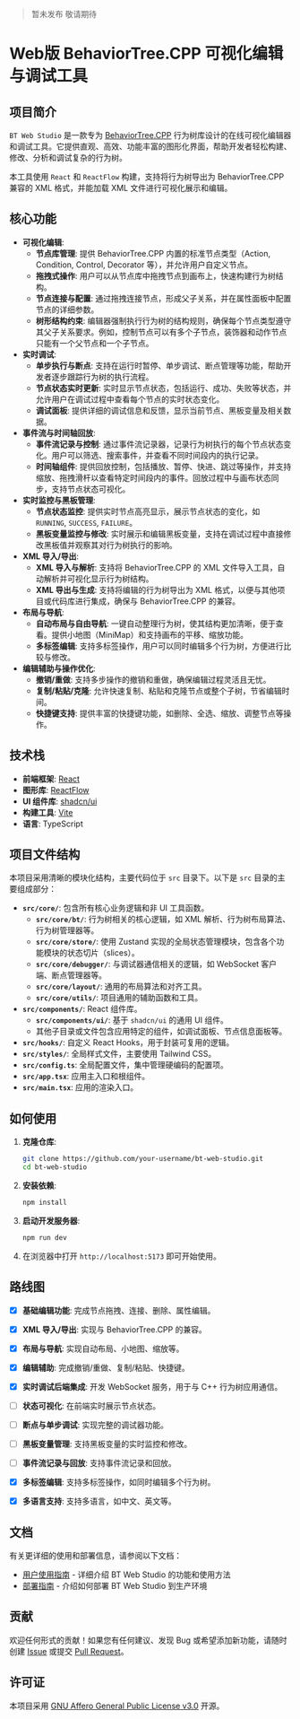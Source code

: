 > 暂未发布 敬请期待
# Web版 BehaviorTree.CPP 可视化编辑与调试工具

## 项目简介

`BT Web Studio` 是一款专为 [BehaviorTree.CPP](https://github.com/BehaviorTree/BehaviorTree.CPP) 行为树库设计的在线可视化编辑器和调试工具。它提供直观、高效、功能丰富的图形化界面，帮助开发者轻松构建、修改、分析和调试复杂的行为树。

本工具使用 `React` 和 `ReactFlow` 构建，支持将行为树导出为 BehaviorTree.CPP 兼容的 XML 格式，并能加载 XML 文件进行可视化展示和编辑。

## 核心功能

* **可视化编辑**:
  * **节点库管理**: 提供 BehaviorTree.CPP 内置的标准节点类型（Action, Condition, Control, Decorator 等），并允许用户自定义节点。
  * **拖拽式操作**: 用户可以从节点库中拖拽节点到画布上，快速构建行为树结构。
  * **节点连接与配置**: 通过拖拽连接节点，形成父子关系，并在属性面板中配置节点的详细参数。
  * **树形结构约束**: 编辑器强制执行行为树的结构规则，确保每个节点类型遵守其父子关系要求。例如，控制节点可以有多个子节点，装饰器和动作节点只能有一个父节点和一个子节点。
* **实时调试**:
  * **单步执行与断点**: 支持在运行时暂停、单步调试、断点管理等功能，帮助开发者逐步跟踪行为树的执行流程。
  * **节点状态实时更新**: 实时显示节点状态，包括运行、成功、失败等状态，并允许用户在调试过程中查看每个节点的实时状态变化。
  * **调试面板**: 提供详细的调试信息和反馈，显示当前节点、黑板变量及相关数据。
* **事件流与时间轴回放**:
  * **事件流记录与控制**: 通过事件流记录器，记录行为树执行的每个节点状态变化。用户可以筛选、搜索事件，并查看不同时间段内的执行记录。
  * **时间轴组件**: 提供回放控制，包括播放、暂停、快进、跳过等操作，并支持缩放、拖拽滑杆以查看特定时间段内的事件。回放过程中与画布状态同步，支持节点状态可视化。
* **实时监控与黑板管理**:
  * **节点状态监控**: 提供实时节点高亮显示，展示节点状态的变化，如 `RUNNING`, `SUCCESS`, `FAILURE`。
  * **黑板变量监控与修改**: 实时展示和编辑黑板变量，支持在调试过程中直接修改黑板值并观察其对行为树执行的影响。
* **XML 导入/导出**:
  * **XML 导入与解析**: 支持将 BehaviorTree.CPP 的 XML 文件导入工具，自动解析并可视化显示行为树结构。
  * **XML 导出与生成**: 支持将编辑的行为树导出为 XML 格式，以便与其他项目或代码库进行集成，确保与 BehaviorTree.CPP 的兼容。
* **布局与导航**:
  * **自动布局与自由导航**: 一键自动整理行为树，使其结构更加清晰，便于查看。提供小地图（MiniMap）和支持画布的平移、缩放功能。
  * **多标签编辑**: 支持多标签操作，用户可以同时编辑多个行为树，方便进行比较与修改。
* **编辑辅助与操作优化**:
  * **撤销/重做**: 支持多步操作的撤销和重做，确保编辑过程灵活且无忧。
  * **复制/粘贴/克隆**: 允许快速复制、粘贴和克隆节点或整个子树，节省编辑时间。
  * **快捷键支持**: 提供丰富的快捷键功能，如删除、全选、缩放、调整节点等操作。

## 技术栈

* **前端框架**: [React](https://react.dev/)
* **图形库**: [ReactFlow](https://reactflow.dev/)
* **UI 组件库**: [shadcn/ui](https://ui.shadcn.com/)
* **构建工具**: [Vite](https://vitejs.dev/)
* **语言**: TypeScript

## 项目文件结构

本项目采用清晰的模块化结构，主要代码位于 `src` 目录下。以下是 `src` 目录的主要组成部分：

* **`src/core/`**: 包含所有核心业务逻辑和非 UI 工具函数。
  * **`src/core/bt/`**: 行为树相关的核心逻辑，如 XML 解析、行为树布局算法、行为树管理器等。
  * **`src/core/store/`**: 使用 Zustand 实现的全局状态管理模块，包含各个功能模块的状态切片（slices）。
  * **`src/core/debugger/`**: 与调试器通信相关的逻辑，如 WebSocket 客户端、断点管理器等。
  * **`src/core/layout/`**: 通用的布局算法和对齐工具。
  * **`src/core/utils/`**: 项目通用的辅助函数和工具。
* **`src/components/`**: React 组件库。
  * **`src/components/ui/`**: 基于 `shadcn/ui` 的通用 UI 组件。
  * 其他子目录或文件包含应用特定的组件，如调试面板、节点信息面板等。
* **`src/hooks/`**: 自定义 React Hooks，用于封装可复用的逻辑。
* **`src/styles/`**: 全局样式文件，主要使用 Tailwind CSS。
* **`src/config.ts`**: 全局配置文件，集中管理硬编码的配置项。
* **`src/app.tsx`**: 应用主入口和根组件。
* **`src/main.tsx`**: 应用的渲染入口。

## 如何使用

1. **克隆仓库**:

   ```bash
   git clone https://github.com/your-username/bt-web-studio.git
   cd bt-web-studio
   ```

2. **安装依赖**:

   ```bash
   npm install
   ```

3. **启动开发服务器**:

   ```bash
   npm run dev
   ```

4. 在浏览器中打开 `http://localhost:5173` 即可开始使用。

## 路线图

* [x] **基础编辑功能**: 完成节点拖拽、连接、删除、属性编辑。
* [x] **XML 导入/导出**: 实现与 BehaviorTree.CPP 的兼容。
* [x] **布局与导航**: 实现自动布局、小地图、缩放等。
* [x] **编辑辅助**: 完成撤销/重做、复制/粘贴、快捷键。
* [x] **实时调试后端集成**: 开发 WebSocket 服务，用于与 C++ 行为树应用通信。
* [ ] **状态可视化**: 在前端实时展示节点状态。
* [ ] **断点与单步调试**: 实现完整的调试器功能。
* [ ] **黑板变量管理**: 支持黑板变量的实时监控和修改。
* [ ] **事件流记录与回放**: 支持事件流记录和回放。
* [x] **多标签编辑**: 支持多标签操作，如同时编辑多个行为树。
* [x] **多语言支持**: 支持多语言，如中文、英文等。


## 文档

有关更详细的使用和部署信息，请参阅以下文档：

* [用户使用指南](docs/user-guide.md) - 详细介绍 BT Web Studio 的功能和使用方法
* [部署指南](docs/deployment-guide.md) - 介绍如何部署 BT Web Studio 到生产环境


## 贡献

欢迎任何形式的贡献！如果您有任何建议、发现 Bug 或希望添加新功能，请随时创建 [Issue](https://github.com/Zwhy2025/bt-web-studio/issues) 或提交 [Pull Request](https://github.com/Zwhy2025/bt-web-studio/pulls)。

## 许可证

本项目采用 [GNU Affero General Public License v3.0](LICENSE) 开源。
